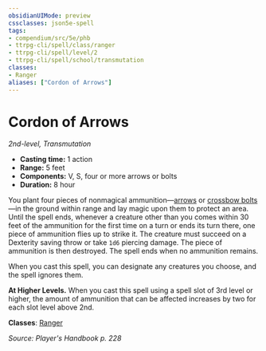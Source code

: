```yaml
---
obsidianUIMode: preview
cssclasses: json5e-spell
tags:
- compendium/src/5e/phb
- ttrpg-cli/spell/class/ranger
- ttrpg-cli/spell/level/2
- ttrpg-cli/spell/school/transmutation
classes:
- Ranger
aliases: ["Cordon of Arrows"]
---
```

# Cordon of Arrows
*2nd-level, Transmutation*  

- **Casting time:** 1 action
- **Range:** 5 feet
- **Components:** V, S, four or more arrows or bolts
- **Duration:** 8 hour

You plant four pieces of nonmagical ammunition—[arrows](/3-Mechanics/CLI/items/arrow.md) or [crossbow bolts](/3-Mechanics/CLI/items/crossbow-bolt.md)—in the ground within range and lay magic upon them to protect an area. Until the spell ends, whenever a creature other than you comes within 30 feet of the ammunition for the first time on a turn or ends its turn there, one piece of ammunition flies up to strike it. The creature must succeed on a Dexterity saving throw or take `1d6` piercing damage. The piece of ammunition is then destroyed. The spell ends when no ammunition remains.

When you cast this spell, you can designate any creatures you choose, and the spell ignores them.

**At Higher Levels.** When you cast this spell using a spell slot of 3rd level or higher, the amount of ammunition that can be affected increases by two for each slot level above 2nd.

**Classes**: [Ranger](/3-Mechanics/CLI/classes/ranger.md)

*Source: Player's Handbook p. 228*